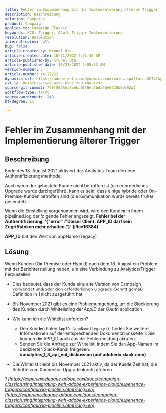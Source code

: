 ```yaml
---
title: Fehler im Zusammenhang mit der Implementierung älterer Trigger
description: Beschreibung
solution: Campaign
product: Campaign
applies-to: Campaign Classic
keywords: KCS, Trigger, OAuth Trigger-Implementierung
resolution: Resolution
internal-notes: null
bug: false
article-created-by: Krunal Oza
article-created-date: 10/21/2022 9:03:45 AM
article-published-by: Krunal Oza
article-published-date: 10/21/2022 9:05:53 AM
version-number: 3
article-number: KA-17222
dynamics-url: https://adobe-ent.crm.dynamics.com/main.aspx?forceUCI=1&pagetype=entityrecord&etn=knowledgearticle&id=d63b333e-1f51-ed11-bba2-0022480867fb
exl-id: 0b1bf626-1aea-4c99-b961-3e08f8a3129c
source-git-commit: 7f0f5035ea7cebd60f6ec7bda9de6225b6c602a4
workflow-type: tm+mt
source-wordcount: '249'
ht-degree: 1%

---
```


# Fehler im Zusammenhang mit der Implementierung älterer Trigger

## Beschreibung


Ende des 18. August 2021 aktiviert das Analytics-Team die neue Authentifizierungsmethode.

Auch wenn der gehostete Kunde nicht betroffen ist (ein erforderliches Upgrade wurde durchgeführt), kann es sein, dass einige hybride oder On-Premise-Kunden betroffen sind (die Kommunikation wurde bereits früher gesendet).

Wenn die Einstellung vorgenommen wird, wird den Kunden in ihrem pipelined.log der folgende Fehler angezeigt.
<b>Fehler bei der Authentifizierung: &#39;{&quot;error&quot;:&quot;Dieser Client: APP_ID darf kein Zugriffstoken mehr erhalten.&quot;}&#39; (iRc=16384)</b>

<b>APP_ID</b> hat den Wert von appName (Legacy)


## Lösung


Wenn Kunden (On-Premise oder Hybrid) nach dem 18. August ein Problem mit der Berichterstellung haben, um eine Verbindung zu Analytics/Trigger herzustellen:

- Dies bedeutet, dass der Kunde eine alte Version von Campaign verwendet und/oder den erforderlichen Upgrade-Schritt gemäß Definition in 1 nicht ausgeführt hat
- Bis November 2021 gibt es eine Problemumgehung, um die Blockierung des Kunden durch Whitelisting der *AppID* der *OAuth* application
- Wie kann ich die Whitelist anfordern?

   - Den Kunden holen `AppID (appName(Legacy))`, finden Sie weitere Informationen auf der entsprechenden Dokumentationsseite 1. Sie können die APP_ID auch aus der Fehlermeldung abrufen.
   - Senden Sie die Anfrage zur Whitelist, indem Sie den App-Namen im dedizierten Slack-Kanal freigeben. <b>#analytics_1_3_api_eol_diskussion (auf adobedx.slack.com)</b>
- Die Whitelist bleibt bis November 2021 aktiv, da der Kunde Zeit hat, die Schritte zum Connector-Upgrade durchzuführen


*1 [https://experienceleague.adobe.com/docs/campaign-classic/using/integrating-with-adobe-experience-cloud/experience-triggers/configuring-pipeline.html?lang=en](https://experienceleague.adobe.com/docs/campaign-classic/using/integrating-with-adobe-experience-cloud/experience-triggers/configuring-pipeline.html?lang=en)*
